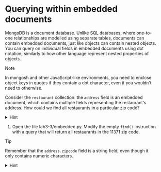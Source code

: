 # Querying within embedded documents

MongoDB is a document database. Unlike SQL databases, where one-to-one relationships are modelled using separate tables, documents can contain embedded documents, just like objects can contain nested objects. You can query on individual fields in embedded documents using dot notation, similarly to how other language represent nested properties of objects.

> [!NOTE]
> In mongosh and other JavaScript-like environments, you need to enclose object keys in quotes if they contain a dot character, even if you wouldn't need to otherwise.

Consider the `restaurant` collection: the `address` field is an embedded document, which contains multiple fields representing the restaurant's address. How could we find all restaurants in a particular zip code?

<details>
<summary>Hint</summary>

`zipcode` is a field in the `address` embedded document, so you can refer to that field directly as `"address.zipcode"`.
</details>

1. Open the file lab3-3/embedded.py. Modify the empty `find()` instruction with a query that will return all restaurants in the 11371 zip code.

  > [!TIP]
  > Remember that the `address.zipcode` field is a string field, even though it only contains numeric characters.

  <details>
  <summary>Hint</summary>

  `zipcode` is a field in the `address` embedded document, so you can refer to that field directly as `"address.zipcode"`.
  </details>